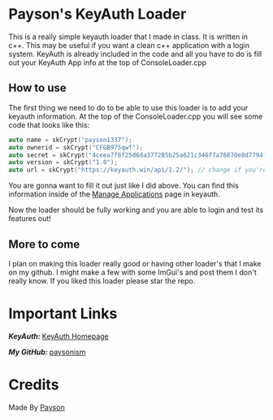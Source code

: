 # Payson's KeyAuth Loader

This is a really simple keyauth loader that I made in class. It is written in c++. This may be useful if you want a clean c++ application with a login system. KeyAuth is already included in the code and all you have to do is fill out your KeyAuth App info at the top of ConsoleLoader.cpp

## How to use

The first thing we need to do to be able to use this loader is to add your keyauth information. At the top of the ConsoleLoader.cpp you will see some code that looks like this:

```cpp
auto name = skCrypt("payson1337");
auto ownerid = skCrypt("CFGB975qwf");
auto secret = skCrypt("4ceea7f8f25d6da3772B5b25a621c346f7a76870e8d7794f469aa74df673684d");
auto version = skCrypt("1.0");
auto url = skCrypt("https://keyauth.win/api/1.2/"); // change if you're self-hosting
```
You are gonna want to fill it out just like I did above. You can find this information inside of the [Manage Applications](https://keyauth.cc/app/?page=manage-apps) page in keyauth.

Now the loader should be fully working and you are able to login and test its features out!

## More to come

I plan on making this loader really good or having other loader's that I make on my github. I might make a few with some ImGui's and post them I don't really know. If you liked this loader please star the repo.

# Important Links

<em><strong>KeyAuth: </strong></em> [KeyAuth Homepage](https://keyauth.cc)

<em><strong>My GitHub: </strong></em> [paysonism](https://github.com/paysonism)

# Credits

Made By [Payson](https://github.com/paysonism)
